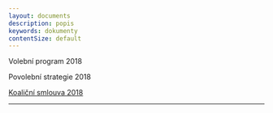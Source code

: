 ```yaml
---
layout: documents
description: popis
keywords: dokumenty
contentSize: default
---
```


Volební program 2018

Povolební strategie 2018

[Koaliční smlouva 2018](https://www.praha3.cz/samosprava/zastupitelstvo/koalicni-dohoda-pro-obdobi-20182022)

---
